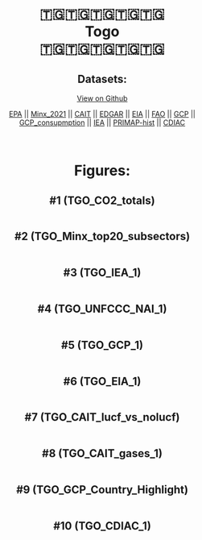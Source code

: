 
<center>
<h1 align="center">
🇹🇬🇹🇬🇹🇬🇹🇬🇹🇬
<br>
Togo
<br>
🇹🇬🇹🇬🇹🇬🇹🇬🇹🇬
</h1>
<h2>Datasets:</h2>
<p><a href="https://github.com/dquintani/GreenhouseData/tree/master/country_data/TGO_Togo/data">View on Github</a>
<br></p><p><a href="data/TGO_EPA.csv">EPA</a> || <a href="data/TGO_Minx_2021.csv">Minx_2021</a> || <a href="data/TGO_CAIT.csv">CAIT</a> || <a href="data/TGO_EDGAR.csv">EDGAR</a> || <a href="data/TGO_EIA.csv">EIA</a> || <a href="data/TGO_FAO.csv">FAO</a> || <a href="data/TGO_GCP.csv">GCP</a> || <a href="data/TGO_GCP_consupmption.csv">GCP_consupmption</a> || <a href="data/TGO_IEA.csv">IEA</a> || <a href="data/TGO_PRIMAP-hist.csv">PRIMAP-hist</a> || <a href="data/TGO_CDIAC.csv">CDIAC</a></p><p><br></p>
<h1>Figures:</h1><h2>#1 (TGO_CO2_totals)</h2>
<p><img alt="" src="figures/TGO_CO2_totals.png" /></p><h2>#2 (TGO_Minx_top20_subsectors)</h2>
<p><img alt="" src="figures/TGO_Minx_top20_subsectors.png" /></p><h2>#3 (TGO_IEA_1)</h2>
<p><img alt="" src="figures/TGO_IEA_1.png" /></p><h2>#4 (TGO_UNFCCC_NAI_1)</h2>
<p><img alt="" src="figures/TGO_UNFCCC_NAI_1.png" /></p><h2>#5 (TGO_GCP_1)</h2>
<p><img alt="" src="figures/TGO_GCP_1.png" /></p><h2>#6 (TGO_EIA_1)</h2>
<p><img alt="" src="figures/TGO_EIA_1.png" /></p><h2>#7 (TGO_CAIT_lucf_vs_nolucf)</h2>
<p><img alt="" src="figures/TGO_CAIT_lucf_vs_nolucf.png" /></p><h2>#8 (TGO_CAIT_gases_1)</h2>
<p><img alt="" src="figures/TGO_CAIT_gases_1.png" /></p><h2>#9 (TGO_GCP_Country_Highlight)</h2>
<p><img alt="" src="figures/TGO_GCP_Country_Highlight.png" /></p><h2>#10 (TGO_CDIAC_1)</h2>
<p><img alt="" src="figures/TGO_CDIAC_1.png" /></p>